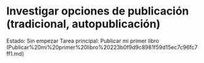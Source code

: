 # Investigar opciones de publicación (tradicional, autopublicación)

Estado: Sin empezar
Tarea principal: Publicar mi primer libro (Publicar%20mi%20primer%20libro%20223b0f9d9c8981f59d15ec7c96fc7ff1.md)